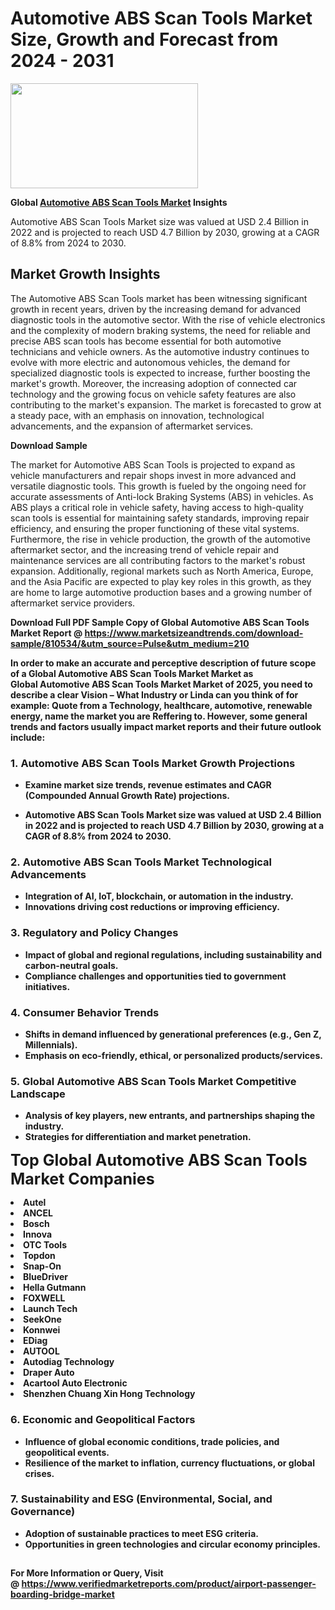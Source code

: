 <H1>Automotive ABS Scan Tools Market Size, Growth and Forecast from 2024 - 2031</H1><img class="aligncenter size-medium wp-image-584254" src="https://thirdeyenews.in/wp-content/uploads/2024/09/Global-Market-Research-300x168.jpeg" alt="" width="300" height="168" /><p><strong>Global&nbsp;<a href="https://www.marketsizeandtrends.com/download-sample/810534/&amp;utm_source=Pulse&amp;utm_medium=210">Automotive ABS Scan Tools Market</a> Insights</strong></p><p>Automotive ABS Scan Tools Market size was valued at USD 2.4 Billion in 2022 and is projected to reach USD 4.7 Billion by 2030, growing at a CAGR of 8.8% from 2024 to 2030.</p><p><h2>Market Growth Insights</h2> <p>The Automotive ABS Scan Tools market has been witnessing significant growth in recent years, driven by the increasing demand for advanced diagnostic tools in the automotive sector. With the rise of vehicle electronics and the complexity of modern braking systems, the need for reliable and precise ABS scan tools has become essential for both automotive technicians and vehicle owners. As the automotive industry continues to evolve with more electric and autonomous vehicles, the demand for specialized diagnostic tools is expected to increase, further boosting the market's growth. Moreover, the increasing adoption of connected car technology and the growing focus on vehicle safety features are also contributing to the market's expansion. The market is forecasted to grow at a steady pace, with an emphasis on innovation, technological advancements, and the expansion of aftermarket services.</p> <p><strong>Download Sample</strong></p> <p>The market for Automotive ABS Scan Tools is projected to expand as vehicle manufacturers and repair shops invest in more advanced and versatile diagnostic tools. This growth is fueled by the ongoing need for accurate assessments of Anti-lock Braking Systems (ABS) in vehicles. As ABS plays a critical role in vehicle safety, having access to high-quality scan tools is essential for maintaining safety standards, improving repair efficiency, and ensuring the proper functioning of these vital systems. Furthermore, the rise in vehicle production, the growth of the automotive aftermarket sector, and the increasing trend of vehicle repair and maintenance services are all contributing factors to the market's robust expansion. Additionally, regional markets such as North America, Europe, and the Asia Pacific are expected to play key roles in this growth, as they are home to large automotive production bases and a growing number of aftermarket service providers.</p> <p><strong></p><p><span class=""><strong>Download Full PDF Sample Copy of Global Automotive ABS Scan Tools Market Report</strong> @ <a href="https://www.marketsizeandtrends.com/download-sample/810534/&amp;utm_source=Pulse&amp;utm_medium=210" target="_blank">https://www.marketsizeandtrends.com/download-sample/810534/&amp;utm_source=Pulse&amp;utm_medium=210</a></span></p><p>In order to make an accurate and perceptive description of future scope of a Global&nbsp;Automotive ABS Scan Tools Market Market as Global&nbsp;Automotive ABS Scan Tools Market Market of 2025, you need to describe a clear Vision &ndash; What Industry or Linda can you think of for example: Quote from a Technology, healthcare, automotive, renewable energy, name the market you are Reffering to. However, some general trends and factors usually impact market reports and their future outlook include:</p><h3>1.&nbsp;<strong>Automotive ABS Scan Tools Market Growth Projections</strong></h3><ul><li>Examine market size trends, revenue estimates and CAGR (Compounded Annual Growth Rate) projections.</li><li><p>Automotive ABS Scan Tools Market size was valued at USD 2.4 Billion in 2022 and is projected to reach USD 4.7 Billion by 2030, growing at a CAGR of 8.8% from 2024 to 2030.</p></li></ul><h3>2.&nbsp;<strong>Automotive ABS Scan Tools Market Technological Advancements</strong></h3><ul><li>Integration of AI, IoT, blockchain, or automation in the industry.</li><li>Innovations driving cost reductions or improving efficiency.</li></ul><h3>3.&nbsp;<strong>Regulatory and Policy Changes</strong></h3><ul><li>Impact of global and regional regulations, including sustainability and carbon-neutral goals.</li><li>Compliance challenges and opportunities tied to government initiatives.</li></ul><h3>4.&nbsp;<strong>Consumer Behavior Trends</strong></h3><ul><li>Shifts in demand influenced by generational preferences (e.g., Gen Z, Millennials).</li><li>Emphasis on eco-friendly, ethical, or personalized products/services.</li></ul><h3>5.&nbsp;<strong>Global Automotive ABS Scan Tools Market Competitive Landscape</strong></h3><ul><li>Analysis of key players, new entrants, and partnerships shaping the industry.</li><li>Strategies for differentiation and market penetration.</li></ul><p data-pm-slice="1 1 []"><span style="color: inherit; font-family: inherit; font-size: 25px;">Top Global Automotive ABS Scan Tools Market Companies</span></p><div class="" data-test-id=""><p><li>Autel</li><li> ANCEL</li><li> Bosch</li><li> Innova</li><li> OTC Tools</li><li> Topdon</li><li> Snap-On</li><li> BlueDriver</li><li> Hella Gutmann</li><li> FOXWELL</li><li> Launch Tech</li><li> SeekOne</li><li> Konnwei</li><li> EDiag</li><li> AUTOOL</li><li> Autodiag Technology</li><li> Draper Auto</li><li> Acartool Auto Electronic</li><li> Shenzhen Chuang Xin Hong Technology</li></p></div><h3>6.&nbsp;<strong>Economic and Geopolitical Factors</strong></h3><ul><li>Influence of global economic conditions, trade policies, and geopolitical events.</li><li>Resilience of the market to inflation, currency fluctuations, or global crises.</li></ul><h3>7.&nbsp;<strong>Sustainability and ESG (Environmental, Social, and Governance)</strong></h3><ul><li>Adoption of sustainable practices to meet ESG criteria.</li><li>Opportunities in green technologies and circular economy principles.</li></ul><h2><strong style="font-size: 14px;">For More Information or Query, Visit @&nbsp;</strong><a style="background-color: #ffffff; font-size: 14px;" href="https://www.marketsizeandtrends.com/report/automotive-abs-scan-tools-market/" target="_blank">https://www.verifiedmarketreports.com/product/airport-passenger-boarding-bridge-market</a></h2>

